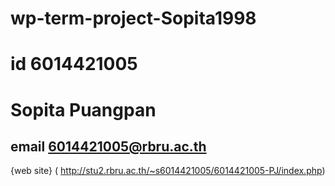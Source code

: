 # wp-term-project-Sopita1998
# id 6014421005
# Sopita Puangpan
## email 6014421005@rbru.ac.th
{web site} ( http://stu2.rbru.ac.th/~s6014421005/6014421005-PJ/index.php) 
